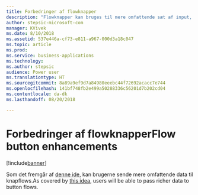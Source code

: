 ```yaml
---
title: Forbedringer af flowknapper
description: "Flowknapper kan bruges til mere omfattende sæt af input, f.eks. talfelter eller afkrydsningsfelter."
author: stepsic-microsoft-com
manager: KVivek
ms.date: 8/10/2018
ms.assetid: 537e446a-cf73-e811-a967-000d3a18c047
ms.topic: article
ms.prod: 
ms.service: business-applications
ms.technology: 
ms.author: stepsic
audience: Power user
ms.translationtype: HT
ms.sourcegitcommit: 8a89a9ef9d7a84980eeebc44f72692acacc7e744
ms.openlocfilehash: 141bf748fb2e499a50288336c56201d7b202cd04
ms.contentlocale: da-dk
ms.lasthandoff: 08/20/2018

---
```

# <a name="flow-button-enhancements"></a><span data-ttu-id="cec8c-103">Forbedringer af flowknapper</span><span class="sxs-lookup"><span data-stu-id="cec8c-103">Flow button enhancements</span></span>


[!include[banner](../../includes/banner.md)]

<span data-ttu-id="cec8c-104">Som det fremgår af [denne ide](https://powerusers.microsoft.com/t5/Flow-Ideas/Create-multiple-input-types-for-buttons/idi-p/33695), kan brugerne sende mere omfattende data til knapflows.</span><span class="sxs-lookup"><span data-stu-id="cec8c-104">As covered by [this idea](https://powerusers.microsoft.com/t5/Flow-Ideas/Create-multiple-input-types-for-buttons/idi-p/33695), users will be able to pass richer data to button flows.</span></span>

